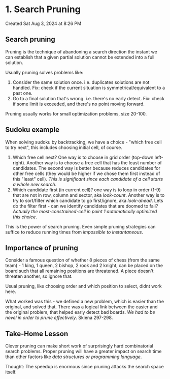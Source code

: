 # 1. Search Pruning
Created Sat Aug 3, 2024 at 8:26 PM

## Search pruning
Pruning is the technique of abandoning a search direction the instant we can establish that a given partial solution cannot be extended into a full solution.

Usually pruning solves problems like:
1. Consider the same solution once. i.e. duplicates solutions are not handled. Fix: check if the current situation is symmetrical/equivalent to a past one.
2. Go to a final solution that's wrong. i.e. there's no early detect. Fix: check if some limit is exceeded, and there's no point moving forward.

Pruning usually works for small optimization problems, size 20-100.

## Sudoku example
When solving sudoku by backtracking, we have a choice - "which free cell to try next", this includes choosing initial cell, of course.

1. Which free cell next? One way is to choose in grid order (top-down left-right). Another way is to choose a free cell that has the least number of candidates. The second way is better because reduces candidates for other free cells (they would be higher if we chose them first instead of this "least" cell). *This is significant since each candidate of a cell starts a whole new search*.
2. Which candidate first (in current cell)? one way is to loop in order (1-9) that are not in row, column and sector, aka *look-count*. Another way is to try to sort/filter which candidate to go first/ignore, aka *look-ahead*. Lets do the filter first - can we identify candidates that are doomed to fail? *Actually the most-constrained-cell in point 1 automatically optimized this choice*.

This is the power of search pruning. Even simple pruning strategies can suffice to reduce running times from *impossible to instantaneous*.


## Importance of pruning
Consider a famous question of whether 8 pieces of chess (from the same team) - 1 king, 1 queen, 2 bishop, 2 rook and 2 knight, can be placed on the board such that all remaining positions are threatened. A piece doesn't threaten another, so ignore that.

Usual pruning, like choosing order and which position to select, didnt work here.

What worked was this - we defined a new problem, which is easier than the original, and solved that. There was a logical link between the easier and the original problem, that helped early detect bad boards. *We had to be novel in order to prune effectively*. Skiena 297-298.

## Take-Home Lesson
Clever pruning can make short work of surprisingly hard combinatorial search problems. Proper pruning will have a greater impact on search time than other factors like *data structures or programming language*.

Thought: The speedup is enormous since pruning attacks the search space itself.